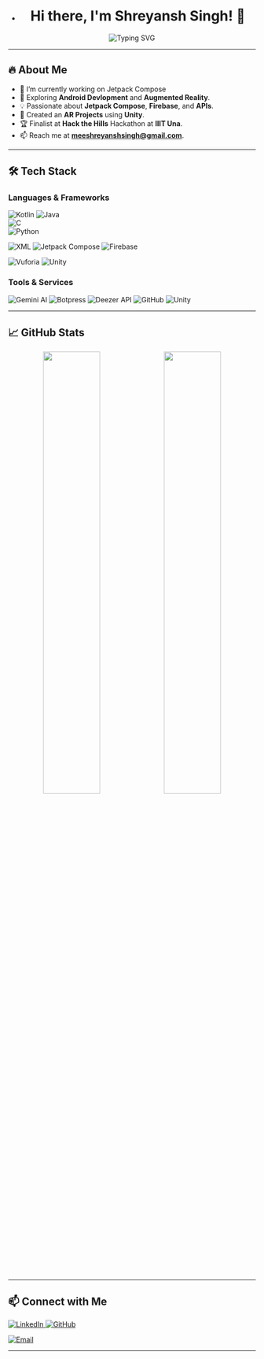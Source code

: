 
- <h1 align="center">Hi there, I'm Shreyansh Singh! 👋</h1>

<p align="center">
  <img src="https://readme-typing-svg.demolab.com?font=Fira+Code&weight=600&size=22&pause=1000&color=00C2CB&center=true&vCenter=true&width=600&lines=Android +Developer+%7C+AR-VR;Hackathon+Enthusiast+%7C+Tech+Explorer;Kotlin+%7C+Firebase+%7C+APIs+%7C+Jetpack+Compose;Passionate+About+Innovation+%F0%9F%9A%80" alt="Typing SVG" />
</p>

---

## 🔥 About Me
- 🚀 I’m currently working on Jetpack Compose<!--- 🔭 Building **ServiceSphere**, an e-commerce platform connecting users to service providers.-->
- 🎵 Exploring **Android Devlopment** and **Augmented Reality**.
- 💡 Passionate about **Jetpack Compose**, **Firebase**, and **APIs**.
- 🎨 Created an **AR Projects** using **Unity**.
- 🏆 Finalist at **Hack the Hills** Hackathon at **IIIT Una**.
- 📫 Reach me at **[meeshreyanshsingh@gmail.com](mailto:meeshreyanshsingh@gmail.com)**.

---

## 🛠 Tech Stack
### **Languages & Frameworks**
![Kotlin](https://img.shields.io/badge/Kotlin-0095D5?style=for-the-badge&logo=kotlin&logoColor=white)
![Java](https://img.shields.io/badge/Java-007396?style=for-the-badge&logo=java&logoColor=white)  
![C](https://img.shields.io/badge/C-00599C?style=for-the-badge&logo=c&logoColor=white)  
![Python](https://img.shields.io/badge/Python-3776AB?style=for-the-badge&logo=python&logoColor=white)


![XML](https://img.shields.io/badge/XML-EB5424?style=for-the-badge&logo=xml&logoColor=white)
![Jetpack Compose](https://img.shields.io/badge/Jetpack%20Compose-4285F4?style=for-the-badge&logo=jetpackcompose&logoColor=white)
![Firebase](https://img.shields.io/badge/Firebase-FFCA28?style=for-the-badge&logo=firebase&logoColor=white)

![Vuforia](https://img.shields.io/badge/Vuforia-009F6B?style=for-the-badge&logo=vuforia&logoColor=white)  ![Unity](https://img.shields.io/badge/Unity-100000?style=for-the-badge&logo=unity&logoColor=white)

### **Tools & Services**
![Gemini AI](https://img.shields.io/badge/Gemini%20AI-4285F4?style=for-the-badge&logo=google&logoColor=white)
![Botpress](https://img.shields.io/badge/Botpress-0A0A0A?style=for-the-badge&logo=botpress&logoColor=white)
![Deezer API](https://img.shields.io/badge/Deezer-FF0000?style=for-the-badge&logo=deezer&logoColor=white)
![GitHub](https://img.shields.io/badge/GitHub-181717?style=for-the-badge&logo=github&logoColor=white)
![Unity](https://img.shields.io/badge/Unity-100000?style=for-the-badge&logo=unity&logoColor=white)  


---

## 📈 GitHub Stats
<p align="center">
  <img width="48%" src="https://github-readme-stats.vercel.app/api?username=shreyansh-singh&show_icons=true&theme=radical" />
  <img width="48%" src="https://github-readme-streak-stats.herokuapp.com/?user=shreyansh-singh&theme=radical" />
</p>

---

## 📫 Connect with Me
<p align="left">
  <a href="https://www.linkedin.com/in/shreyansh-singh-729b0b198/" target="_blank">
  <img alt="LinkedIn" src="https://img.shields.io/badge/LinkedIn-Shreyansh%20Singh-blue?style=for-the-badge&logo=linkedin">
</a>

<a href="https://github.com/Shreyansh9016" target="_blank">
  <img alt="GitHub" src="https://img.shields.io/badge/GitHub-Shreyansh9016-black?style=for-the-badge&logo=github">
</a>

  <a href="mailto:meeshreyanshsingh@gmail.com"><img alt="Email" src="https://img.shields.io/badge/Email-meeshreyanshsingh@gmail.com-red?style=for-the-badge&logo=gmail"></a>
</p>

---

<!--💡 *“Code, Create, Innovate, Repeat!”* 🚀

- 🌱 I’m currently learning ...
- 👯 I’m looking to collaborate on ...
- 🤔 I’m looking for help with ...
- 💬 Ask me about ...
- 📫 How to reach me: ...
- 😄 Pronouns: ...
- ⚡ Fun fact: ...-->

